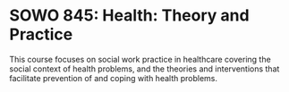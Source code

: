 # SOWO 845: Health: Theory and Practice

This course focuses on social work practice in healthcare covering the social context of health problems, and the theories and interventions that facilitate prevention of and coping with health problems.